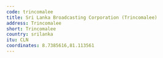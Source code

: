 ```yaml
---
code: trincomalee
title: Sri Lanka Broadcasting Corporation (Trincomalee)
address: Trincomalee
short: Trincomalee
country: srilanka
itu: CLN
coordinates: 8.7385616,81.113561
---
```

